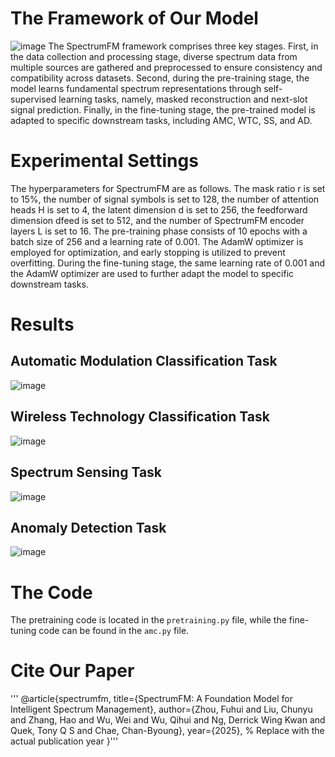 # The Framework of Our Model
![image](https://github.com/user-attachments/assets/8c9dd355-300c-4464-bbb5-e7ed09880dd7)
The SpectrumFM framework comprises three key stages. First, in the data collection and processing stage, diverse
spectrum data from multiple sources are gathered and 
preprocessed to ensure consistency and compatibility across datasets.
Second, during the pre-training stage, the model learns fundamental spectrum representations through self-supervised learning
tasks, namely, masked reconstruction and next-slot signal prediction. Finally, in the fine-tuning stage, the pre-trained model is
adapted to specific downstream tasks, including AMC, WTC, SS, and AD.
# Experimental Settings
The hyperparameters for SpectrumFM
are as follows. The mask ratio r is set to 15%, the number of
signal symbols is set to 128, the number of attention heads H
is set to 4, the latent dimension d is set to 256, the feedforward
dimension dfeed is set to 512, and the number of SpectrumFM
encoder layers L is set to 16. The pre-training phase consists
of 10 epochs with a batch size of 256 and a learning rate of
0.001. The AdamW optimizer is employed for optimization,
and early stopping is utilized to prevent overfitting. During
the fine-tuning stage, the same learning rate of 0.001 and
the AdamW optimizer are used to further adapt the model
to specific downstream tasks.
# Results
## Automatic Modulation Classification Task
![image](https://github.com/user-attachments/assets/7fcbe167-b320-4215-82b6-426d28aea512)
## Wireless Technology Classification Task
![image](https://github.com/user-attachments/assets/6d1fc9ed-2d65-4a2a-bda3-5d5685d080fd)
## Spectrum Sensing Task
![image](https://github.com/user-attachments/assets/6e2a5e35-884d-440a-b6e9-5d6db6be00be)
## Anomaly Detection Task
![image](https://github.com/user-attachments/assets/571d68c9-db05-4d1e-8cf1-fa1d5ba3040f)
# The Code
The pretraining code is located in the `pretraining.py` file, while the fine-tuning code can be found in the `amc.py` file.
# Cite Our Paper
'''
@article{spectrumfm,
  title={SpectrumFM: A Foundation Model for Intelligent Spectrum Management},
  author={Zhou, Fuhui and Liu, Chunyu and Zhang, Hao and Wu, Wei and Wu, Qihui and Ng, Derrick Wing Kwan and Quek, Tony Q S and Chae, Chan-Byoung},
  year={2025}, % Replace with the actual publication year
}'''
